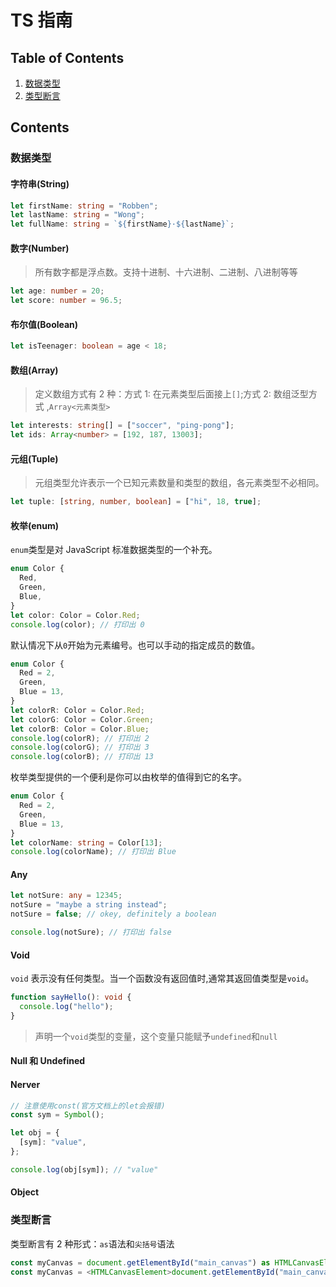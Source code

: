 # TS 指南

## Table of Contents

1. [数据类型](#types)
2. [类型断言](#type_assertion)

## Contents

<a name="types" id="types">

### 数据类型

#### 字符串(String)

```ts
let firstName: string = "Robben";
let lastName: string = "Wong";
let fullName: string = `${firstName}·${lastName}`;
```

#### 数字(Number)

> 所有数字都是浮点数。支持十进制、十六进制、二进制、八进制等等

```ts
let age: number = 20;
let score: number = 96.5;
```

#### 布尔值(Boolean)

```ts
let isTeenager: boolean = age < 18;
```

#### 数组(Array)

> 定义数组方式有 2 种：方式 1: 在元素类型后面接上`[]`;方式 2: 数组泛型方式 ,`Array<元素类型>`

```ts
let interests: string[] = ["soccer", "ping-pong"];
let ids: Array<number> = [192, 187, 13003];
```

#### 元组(Tuple)

> 元组类型允许表示一个已知元素数量和类型的数组，各元素类型不必相同。

```ts
let tuple: [string, number, boolean] = ["hi", 18, true];
```

#### 枚举(enum)

`enum`类型是对 JavaScript 标准数据类型的一个补充。

```ts
enum Color {
  Red,
  Green,
  Blue,
}
let color: Color = Color.Red;
console.log(color); // 打印出 0
```

默认情况下从`0`开始为元素编号。也可以手动的指定成员的数值。

```ts
enum Color {
  Red = 2,
  Green,
  Blue = 13,
}
let colorR: Color = Color.Red;
let colorG: Color = Color.Green;
let colorB: Color = Color.Blue;
console.log(colorR); // 打印出 2
console.log(colorG); // 打印出 3
console.log(colorB); // 打印出 13
```

枚举类型提供的一个便利是你可以由枚举的值得到它的名字。

```ts
enum Color {
  Red = 2,
  Green,
  Blue = 13,
}
let colorName: string = Color[13];
console.log(colorName); // 打印出 Blue
```

#### Any

```ts
let notSure: any = 12345;
notSure = "maybe a string instead";
notSure = false; // okey, definitely a boolean

console.log(notSure); // 打印出 false
```

#### Void

`void` 表示没有任何类型。当一个函数没有返回值时,通常其返回值类型是`void`。

```ts
function sayHello(): void {
  console.log("hello");
}
```

> 声明一个`void`类型的变量，这个变量只能赋予`undefined`和`null`

#### Null 和 Undefined

#### Nerver

```ts
// 注意使用const(官方文档上的let会报错)
const sym = Symbol();

let obj = {
  [sym]: "value",
};

console.log(obj[sym]); // "value"
```

#### Object

<a name="type_assertion" id="type_assertion">

### 类型断言

类型断言有 2 种形式：`as`语法和`尖括号`语法

```ts
const myCanvas = document.getElementById("main_canvas") as HTMLCanvasElement;
const myCanvas = <HTMLCanvasElement>document.getElementById("main_canvas");
```
